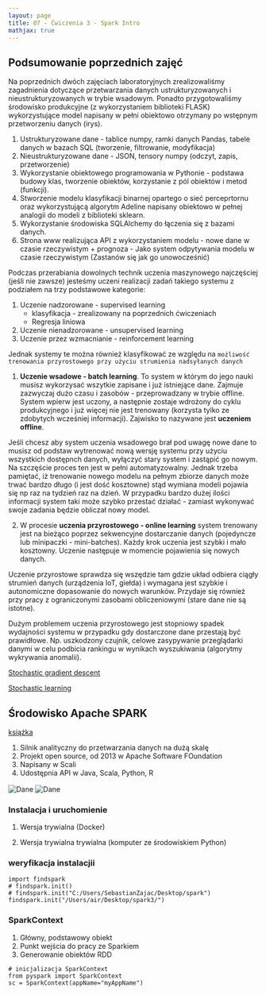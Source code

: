 ```yaml
---
layout: page
title: 07 - Ćwiczenia 3 - Spark Intro
mathjax: true
---
```


## Podsumowanie poprzednich zajęć 

Na poprzednich dwóch zajęciach laboratoryjnych zrealizowaliśmy zagadnienia dotyczące przetwarzania danych ustrukturyzowanych i nieustrukturyzowanych w trybie wsadowym. Ponadto przygotowaliśmy środowisko produkcyjne (z wykorzystaniem biblioteki FLASK) wykorzystujące model napisany w pełni obiektowo otrzymany po wstępnym przetworzeniu danych (irys).   

1. Ustrukturyzowane dane - tablice numpy, ramki danych Pandas, tabele danych w bazach SQL (tworzenie, filtrowanie, modyfikacja)
2. Nieustrukturyzowane dane - JSON, tensory numpy (odczyt, zapis, przetworzenie)
3. Wykorzystanie obiektowego programowania w Pythonie - podstawa budowy klas, tworzenie obiektów, korzystanie z pól obiektów i metod (funkcji). 
4. Stworzenie modelu klasyfikacji binarnej opartego o sieć perceprtornu oraz wykorzystującą algorytm Adeline napisany obiektowo w pełnej analogii do modeli z biblioteki sklearn.
5. Wykorzystanie środowiska SQLAlchemy do łączenia się z bazami danych. 
6. Strona www realizująca API z wykorzystaniem modelu - nowe dane w czasie rzeczywistym + prognoza - Jako system odpytywania modelu w czasie rzeczywistym (Zastanów się jak go unowocześnić) 


Podczas przerabiania dowolnych technik uczenia maszynowego najczęściej (jeśli nie zawsze) jesteśmy uczeni realizacji zadań takiego systemu z podziałem na trzy podstawowe kategorie:

1. Uczenie nadzorowane  - supervised learning
    - klasyfikacja - zrealizowany na poprzednich ćwiczeniach
    - Regresja liniowa
2. Uczenie nienadzorowane - unsupervised learning
3. Uczenie przez wzmacnianie - reinforcement learning

Jednak systemy te można również klasyfikować ze względu na `możliwość trenowania przyrostowego przy użyciu strumienia nadsyłanych danych`

1. **Uczenie wsadowe - batch learning**. To system w którym do jego nauki musisz wykorzysać wszytkie zapisane i już istniejące dane. Zajmuje zazwyczaj dużo czasu i zasobów - przeprowadzany w trybie offline. System wpierw jest uczony, a następnie zostaje wdrożony do cyklu produkcyjnego i już więcej nie jest trenowany (korzysta tylko ze zdobytych wcześniej informacji). Zajwisko to nazywane jest **uczeniem offline**. 

Jeśli chcesz aby system uczenia wsadowego brał pod uwagę nowe dane to musisz od podstaw wytrenować nową wersję systemu przy użyciu wszystkich dostępnch danych, wyłączyć stary system i zastąpić go nowym. Na szczęście proces ten jest w pełni automatyzowalny. Jednak trzeba pamiętać, iż trenowanie nowego modelu na pełnym zbiorze danych może trwać bardzo długo (i jest dość kosztowne) stąd wymiana modeli pojawia się np raz na tydzień raz na dzień. W przypadku bardzo dużej ilości informacji system taki może szybko przestać działać - zamiast wykonywać swoje zadania będzie obliczał nowy model. 

2. W procesie **uczenia przyrostowego - online learning** system trenowany jest na bieżąco poprzez sekwencyjne dostarczanie danych (pojedyncze lub minipaczki - mini-batches). Każdy krok uczenia jest szybki i mało kosztowny. Uczenie następuje w momencie pojawienia się nowych danych. 

Uczenie przyrostowe sprawdza się wszędzie tam gdzie układ odbiera ciągły strumień danych (urządzenia IoT, giełda) i wymagana jest szybkie i autonomiczne dopasowanie do nowych warunków. Przydaje się również przy pracy z ograniczonymi zasobami obliczeniowymi (stare dane nie są istotne).

Dużym problemem uczenia przyrostowego jest stopniowy spadek wydajności systemu w przypadku gdy dostarczone dane przestają być prawidłowe. Np. uszkodzony czujnik, celowe zasypywanie przeglądarki danymi w celu podbicia rankingu w wynikach wyszukiwania (algorytmy wykrywania anomalii).


[Stochastic gradient descent](https://en.wikipedia.org/wiki/Stochastic_gradient_descent)

[Stochastic learning](https://leon.bottou.org/publications/pdf/mlss-2003.pdf)

## Środowisko Apache SPARK

[książka](https://pages.databricks.com/rs/094-YMS-629/images/LearningSpark2.0.pdf) 


1. Silnik analityczny do przetwarzania danych na dużą skalę
2. Projekt open source, od 2013 w Apache Software FOundation
3. Napisany w Scali 
4. Udostępnia API w Java, Scala, Python, R 


<img alt="Dane" src="../img/spark1.jpeg" align="center" />


<img alt="Dane" src="../img/spark2.jpeg" align="center" />


### Instalacja i uruchomienie 

1. Wersja trywialna (Docker) 

2. Wersja trywialna trywialna (komputer ze środowiskiem Python) 



### weryfikacja instalacjii

```{python}
import findspark
# findspark.init()
# findspark.init("C:/Users/SebastianZajac/Desktop/spark")
findspark.init("/Users/air/Desktop/spark3/")
```

### SparkContext

1. Główny, podstawowy obiekt
2. Punkt wejścia do pracy ze Sparkiem
3. Generowanie obiektów RDD

```{python}
# inicjalizacja SparkContext
from pyspark import SparkContext
sc = SparkContext(appName="myAppName")
``` 
